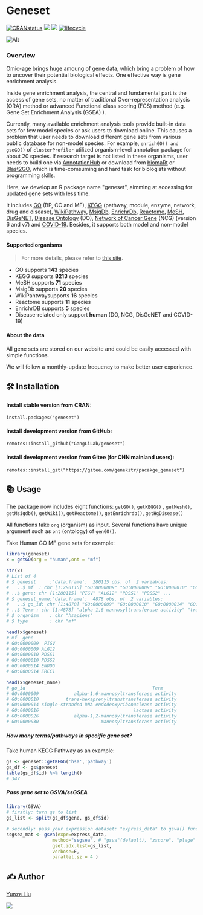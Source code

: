 # Geneset

[![CRANstatus](https://www.r-pkg.org/badges/version/geneset)](https://cran.r-project.org/package=geneset) [![](https://img.shields.io/badge/devel%20version-0.2.6-green.svg)](https://github.com/GangLiLab/genekitr) [![](https://cranlogs.r-pkg.org/badges/grand-total/geneset?color=orange)](https://cran.r-project.org/package=geneset) [![lifecycle](https://img.shields.io/badge/lifecycle-stable-blue.svg)](https://lifecycle.r-lib.org/articles/stages.html) 

![Alt](https://repobeats.axiom.co/api/embed/1398fe8b05f49210229b9c8bca9b50a59337a7f7.svg "Repobeats analytics image")



### Overview

Omic-age brings huge amoung of gene data, which bring a problem of how to uncover their potential biological effects. One effective way is gene enrichment analysis.

Inside gene enrichment analysis, the central and fundamental part is the access of gene sets, no matter of traditional Over-representation analysis (ORA) method or advanced Functional class scoring (FCS) method (e.g. Gene Set Enrichment Analysis (GSEA) ).

Currently, many available enrichment analysis tools provide built-in data sets for few model species or ask users to download online. This causes a problem that user needs to download different gene sets from various public database for non-model species. For example, `enrichGO() and gseGO()` of `clusterProfiler` utilized organism-level annotation package for about 20 species. If research target is not listed in these organisms, user needs to build one via [AnnotationHub](http://bioconductor.org/packages/AnnotationHub) or download from [biomaRt](http://bioconductor.org/packages/biomaRt) or [Blast2GO](https://www.blast2go.com/), which is time-comsuming and hard task for biologists without programming skills.

Here, we develop an R package name "geneset", aimming at accessing for updated gene sets with less time. 

It includes [GO](http://geneontology.org/) (BP, CC and MF), [KEGG](https://www.kegg.jp/kegg/) (pathway, module, enzyme, network, drug and disease), [WikiPathway](https://wikipathways.org/), [MsigDb](https://www.gsea-msigdb.org/gsea/msigdb/), [EnrichrDb](https://maayanlab.cloud/Enrichr/), [Reactome](https://reactome.org/), [MeSH](https://www.ncbi.nlm.nih.gov/mesh/), [DisGeNET](https://www.disgenet.org/), [Disease Ontology](https://disease-ontology.org/) (DO), [Network of Cancer Gene](http://ncg.kcl.ac.uk/) (NCG) (version 6 and v7) and [COVID-19](https://maayanlab.cloud/covid19/). Besides, it supports both model and non-model species.

#### Supported organisms

> For more details, please refer to [this site](https://genekitr.online/docs/species.html).

- GO supports **143** species
- KEGG supports **8213** species
- MeSH supports **71** species
- MsigDb supports **20** species
- WikiPahtwaysupports **16** species
- Reactome supports **11** species
- EnrichrDB supports **5** species 
- Disease-related only support **human** (DO, NCG, DisGeNET and COVID-19)

#### About the data

All gene sets are stored on our website and could be easily accessed with simple functions. 

We will follow a monthly-update frequency to make better user experience.

## 🛠 Installation

#### Install stable version from CRAN:

```
install.packages("geneset")
```

#### Install development version from GitHub:

```
remotes::install_github("GangLiLab/geneset")
```

#### Install development version from Gitee (for CHN mainland users):

```
remotes::install_git("https://gitee.com/genekitr/pacakge_geneset")
```

## 📚 Usage

The package now includes eight functions: `getGO()`, `getKEGG()` , `getMesh()`, `getMsigdb()`, `getWiki()`, `getReactome()`, `getEnrichrdb()`, `getHgDisease()`

All functions take  `org` (organism) as input. Several functions have unique argument such as `ont` (ontology) of `genGO()`.

Take Human GO MF gene sets for example:

```R
library(geneset)
x = getGO(org = "human",ont = "mf")

str(x)
# List of 4
# $ geneset     :'data.frame':	280115 obs. of  2 variables:
#   ..$ mf  : chr [1:280115] "GO:0000009" "GO:0000009" "GO:0000010" "GO:0000010" ...
# ..$ gene: chr [1:280115] "PIGV" "ALG12" "PDSS1" "PDSS2" ...
# $ geneset_name:'data.frame':	4878 obs. of  2 variables:
#   ..$ go_id: chr [1:4878] "GO:0000009" "GO:0000010" "GO:0000014" "GO:0000016" ...
# ..$ Term : chr [1:4878] "alpha-1,6-mannosyltransferase activity" "trans-hexaprenyltranstransferase activity" "single-stranded DNA endodeoxyribonuclease activity" "lactase activity" ...
# $ organism    : chr "hsapiens"
# $ type        : chr "mf"

head(x$geneset)
# mf  gene
# GO:0000009  PIGV
# GO:0000009 ALG12
# GO:0000010 PDSS1
# GO:0000010 PDSS2
# GO:0000014 ENDOG
# GO:0000014 ERCC1

head(x$geneset_name)
# go_id                                               Term
# GO:0000009             alpha-1,6-mannosyltransferase activity
# GO:0000010          trans-hexaprenyltranstransferase activity
# GO:0000014 single-stranded DNA endodeoxyribonuclease activity
# GO:0000016                                   lactase activity
# GO:0000026             alpha-1,2-mannosyltransferase activity
# GO:0000030                       mannosyltransferase activity
```

##### How many terms/pathways in specific gene set?

Take human KEGG Pathway as an example:

```R
gs <- geneset::getKEGG('hsa','pathway')
gs_df <- gs$geneset
table(gs_df$id) %>% length()
# 347
```

##### Pass gene set to GSVA/ssGSEA

```R
library(GSVA)
# firstly: turn gs to list
gs_list <- split(gs_df$gene, gs_df$id)  

# secondly: pass your expression dataset: "express_data" to gsva() function
ssgsea_mat <- gsva(expr=express_data, 
                 method="ssgsea", # "gsva"(default), "zscore", "plage"
                 gset.idx.list=gs_list,  
                 verbose=F, 
                 parallel.sz = 4 )
```

## ✍️ Author

[Yunze Liu](https://www.jieandze1314.com/)

[![](https://img.shields.io/badge/follow%20me%20on-WeChat-orange.svg)](https://genekitr.online/img/bioinfoplanet.png)









